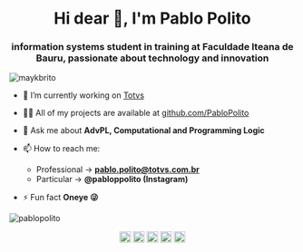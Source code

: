 <h1 align="center">Hi dear 👋, I'm Pablo Polito</h1>
<h3 align="center">
information systems student in training at Faculdade Iteana de Bauru, passionate about technology and innovation</h3>
<p align="left"> <img src="https://komarev.com/ghpvc/?username=maykbrito" alt="maykbrito" /> </p>

- 🔭 I’m currently working on [Totvs](https://github.com/totvs)

- 👨‍💻 All of my projects are available at [github.com/PabloPolito](https://github.com/PabloPolito)

- 💬 Ask me about **AdvPL, Computational and Programming Logic**

- 📫 How to reach me:
    - Professional -> **pablo.polito@totvs.com.br**
    - Particular -> **@pabloppolito (Instagram)**

- ⚡ Fun fact **Oneye 😜**

<p align="left">
<img src="https://github-readme-stats.vercel.app/api?username=pablopolito&show_icons=true" alt="pablopolito"/> 
</p>

<p align="center">
<a href="https://codepen.io/pablopolito" target="blank"><img align="center" src="https://cdn.jsdelivr.net/npm/simple-icons@3.0.1/icons/codepen.svg" alt="pablopolito" height="20" width="20" /></a>
<a href="https://linkedin.com/in/pablopolito" target="blank"><img align="center" src="https://cdn.jsdelivr.net/npm/simple-icons@3.0.1/icons/linkedin.svg" alt="pablopolito" height="20" width="20" /></a>
<a href="https://pt.stackoverflow.com/users/130849/pablo-polito" target="blank"><img align="center" src="https://cdn.jsdelivr.net/npm/simple-icons@3.0.1/icons/stackoverflow.svg" alt="pablopolito" height="20" width="20" /></a>
<a href="https://codesandbox.io/u/PabloPolito" target="blank"><img align="center" src="https://cdn.jsdelivr.net/npm/simple-icons@3.0.1/icons/codesandbox.svg" alt="pablopolito" height="20" width="20" /></a>
<a href="https://instagram.com/pabloppolito" target="blank"><img align="center" src="https://cdn.jsdelivr.net/npm/simple-icons@3.0.1/icons/instagram.svg" alt="pablopolito" height="20" width="20" /></a>
</p>

<!--
**pablopolito/pablopolito** is a ✨ _special_ ✨ repository because its `README.md` (this file) appears on your GitHub profile.
-->

